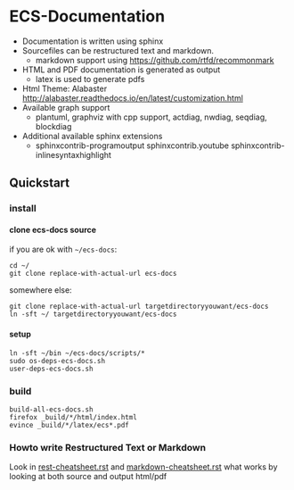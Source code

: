 # ECS-Documentation

+ Documentation is written using sphinx
+ Sourcefiles can be restructured text and markdown.
  + markdown support using https://github.com/rtfd/recommonmark
+ HTML and PDF documentation is generated as output
  + latex is used to generate pdfs
+ Html Theme: Alabaster http://alabaster.readthedocs.io/en/latest/customization.html
+ Available graph support
  + plantuml, graphviz with cpp support, actdiag, nwdiag, seqdiag, blockdiag
+ Additional available sphinx extensions
  + sphinxcontrib-programoutput sphinxcontrib.youtube sphinxcontrib-inlinesyntaxhighlight

## Quickstart

### install

#### clone ecs-docs source
if you are ok with `~/ecs-docs`:

```
cd ~/
git clone replace-with-actual-url ecs-docs
```

somewhere else:

```
git clone replace-with-actual-url targetdirectoryyouwant/ecs-docs
ln -sft ~/ targetdirectoryyouwant/ecs-docs
```

#### setup
```
ln -sft ~/bin ~/ecs-docs/scripts/*
sudo os-deps-ecs-docs.sh
user-deps-ecs-docs.sh
```

### build
```
build-all-ecs-docs.sh
firefox _build/*/html/index.html
evince _build/*/latex/ecs*.pdf
```

### Howto write Restructured Text or Markdown
Look in [rest-cheatsheet.rst](ecs-test-doc/src/rest-cheatsheet.rst) and [markdown-cheatsheet.rst](ecs-test-doc/src/markdown-cheatsheet.md)
what works by looking at both source and output html/pdf

